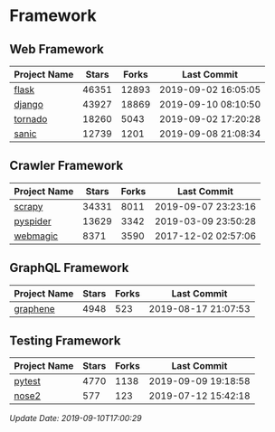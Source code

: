 # Framework

## Web Framework

| Project Name | Stars | Forks | Last Commit |
| ------------ | ----- | ----- | ----------- |
| [flask](https://github.com/pallets/flask) | 46351 | 12893 | 2019-09-02 16:05:05 |
| [django](https://github.com/django/django) | 43927 | 18869 | 2019-09-10 08:10:50 |
| [tornado](https://github.com/tornadoweb/tornado) | 18260 | 5043 | 2019-09-02 17:20:28 |
| [sanic](https://github.com/huge-success/sanic) | 12739 | 1201 | 2019-09-08 21:08:34 |

## Crawler Framework

| Project Name | Stars | Forks | Last Commit |
| ------------ | ----- | ----- | ----------- |
| [scrapy](https://github.com/scrapy/scrapy) | 34331 | 8011 | 2019-09-07 23:23:16 |
| [pyspider](https://github.com/binux/pyspider) | 13629 | 3342 | 2019-03-09 23:50:28 |
| [webmagic](https://github.com/code4craft/webmagic) | 8371 | 3590 | 2017-12-02 02:57:06 |

## GraphQL Framework

| Project Name | Stars | Forks | Last Commit |
| ------------ | ----- | ----- | ----------- |
| [graphene](https://github.com/graphql-python/graphene) | 4948 | 523 | 2019-08-17 21:07:53 |

## Testing Framework

| Project Name | Stars | Forks | Last Commit |
| ------------ | ----- | ----- | ----------- |
| [pytest](https://github.com/pytest-dev/pytest) | 4770 | 1138 | 2019-09-09 19:18:58 |
| [nose2](https://github.com/nose-devs/nose2) | 577 | 123 | 2019-07-12 15:42:18 |

*Update Date: 2019-09-10T17:00:29*